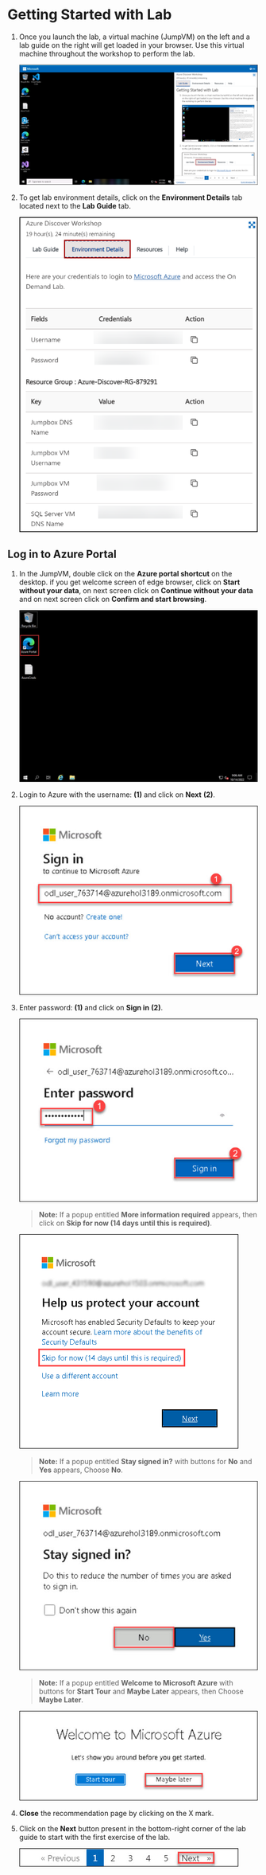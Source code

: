 # Getting Started with Lab	

1. Once you launch the lab, a virtual machine (JumpVM) on the left and a lab guide on the right will get loaded in your browser. Use this virtual machine throughout the workshop to perform the lab.	

   ![](media/1.201.png)	

2. To get lab environment details, click on the **Environment Details** tab located next to the **Lab Guide** tab. 	

   ![](media/1.200.png)	

## Log in to Azure Portal

1. In the JumpVM, double click on the **Azure portal shortcut** on the desktop. if you get welcome screen of edge browser, click on **Start without your data**, on next screen click on **Continue without your data** and on next screen click on **Confirm and start browsing**.

   ![azure portal.](media/1.193.jpg)  

2. Login to Azure with the username: **<inject key="AzureAdUserEmail" />** **(1)** and click on **Next** **(2)**.

   ![](media/1.194.jpg)

3. Enter password: **<inject key="AzureAdUserPassword" />** **(1)** and click on **Sign in** **(2)**.

   ![](media/1.195.jpg)
   
   >**Note:** If a popup entitled **More information required** appears, then click on **Skip for now (14 days until this is required)**.
   
   ![](media/1.196.png)

   >**Note:** If a popup entitled **Stay signed in?** with buttons for **No** and **Yes** appears, Choose **No**.
   
   ![](media/1.197.jpg)
     
   >**Note:** If a popup entitled **Welcome to Microsoft Azure** with buttons for **Start Tour** and **Maybe Later** appears, then Choose **Maybe Later**.
   
   ![](media/1.198.jpg)
   
4. **Close** the recommendation page by clicking on the X mark.
  
5. Click on the **Next** button present in the bottom-right corner of the lab guide to start with the first exercise of the lab.

   ![](media/1.199.jpg)

